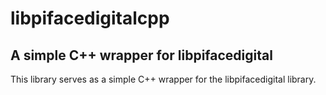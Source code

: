 # libpifacedigitalcpp
## A simple C++ wrapper for libpifacedigital

This library serves as a simple C++ wrapper for the libpifacedigital library.
